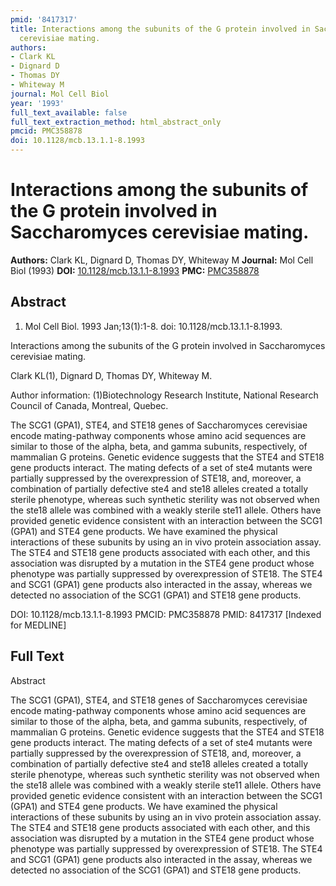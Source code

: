 ```yaml
---
pmid: '8417317'
title: Interactions among the subunits of the G protein involved in Saccharomyces
  cerevisiae mating.
authors:
- Clark KL
- Dignard D
- Thomas DY
- Whiteway M
journal: Mol Cell Biol
year: '1993'
full_text_available: false
full_text_extraction_method: html_abstract_only
pmcid: PMC358878
doi: 10.1128/mcb.13.1.1-8.1993
---
```


# Interactions among the subunits of the G protein involved in Saccharomyces cerevisiae mating.
**Authors:** Clark KL, Dignard D, Thomas DY, Whiteway M
**Journal:** Mol Cell Biol (1993)
**DOI:** [10.1128/mcb.13.1.1-8.1993](https://doi.org/10.1128/mcb.13.1.1-8.1993)
**PMC:** [PMC358878](https://www.ncbi.nlm.nih.gov/pmc/articles/PMC358878/)

## Abstract

1. Mol Cell Biol. 1993 Jan;13(1):1-8. doi: 10.1128/mcb.13.1.1-8.1993.

Interactions among the subunits of the G protein involved in Saccharomyces 
cerevisiae mating.

Clark KL(1), Dignard D, Thomas DY, Whiteway M.

Author information:
(1)Biotechnology Research Institute, National Research Council of Canada, 
Montreal, Quebec.

The SCG1 (GPA1), STE4, and STE18 genes of Saccharomyces cerevisiae encode 
mating-pathway components whose amino acid sequences are similar to those of the 
alpha, beta, and gamma subunits, respectively, of mammalian G proteins. Genetic 
evidence suggests that the STE4 and STE18 gene products interact. The mating 
defects of a set of ste4 mutants were partially suppressed by the overexpression 
of STE18, and, moreover, a combination of partially defective ste4 and ste18 
alleles created a totally sterile phenotype, whereas such synthetic sterility 
was not observed when the ste18 allele was combined with a weakly sterile ste11 
allele. Others have provided genetic evidence consistent with an interaction 
between the SCG1 (GPA1) and STE4 gene products. We have examined the physical 
interactions of these subunits by using an in vivo protein association assay. 
The STE4 and STE18 gene products associated with each other, and this 
association was disrupted by a mutation in the STE4 gene product whose phenotype 
was partially suppressed by overexpression of STE18. The STE4 and SCG1 (GPA1) 
gene products also interacted in the assay, whereas we detected no association 
of the SCG1 (GPA1) and STE18 gene products.

DOI: 10.1128/mcb.13.1.1-8.1993
PMCID: PMC358878
PMID: 8417317 [Indexed for MEDLINE]

## Full Text

Abstract

The SCG1 (GPA1), STE4, and STE18 genes of Saccharomyces cerevisiae encode mating-pathway components whose amino acid sequences are similar to those of the alpha, beta, and gamma subunits, respectively, of mammalian G proteins. Genetic evidence suggests that the STE4 and STE18 gene products interact. The mating defects of a set of ste4 mutants were partially suppressed by the overexpression of STE18, and, moreover, a combination of partially defective ste4 and ste18 alleles created a totally sterile phenotype, whereas such synthetic sterility was not observed when the ste18 allele was combined with a weakly sterile ste11 allele. Others have provided genetic evidence consistent with an interaction between the SCG1 (GPA1) and STE4 gene products. We have examined the physical interactions of these subunits by using an in vivo protein association assay. The STE4 and STE18 gene products associated with each other, and this association was disrupted by a mutation in the STE4 gene product whose phenotype was partially suppressed by overexpression of STE18. The STE4 and SCG1 (GPA1) gene products also interacted in the assay, whereas we detected no association of the SCG1 (GPA1) and STE18 gene products.
